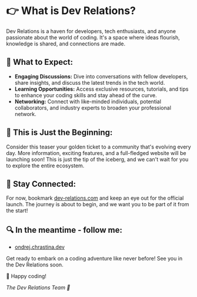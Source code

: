 # 👉 What is Dev Relations?

Dev Relations is a haven for developers, tech enthusiasts, and anyone passionate about the world of coding. It's a space where ideas flourish, knowledge is shared, and connections are made.

## 🌟 What to Expect:

- **Engaging Discussions:** Dive into conversations with fellow developers, share insights, and discuss the latest trends in the tech world.
- **Learning Opportunities:** Access exclusive resources, tutorials, and tips to enhance your coding skills and stay ahead of the curve.
- **Networking:** Connect with like-minded individuals, potential collaborators, and industry experts to broaden your professional network.

## 🚧 This is Just the Beginning:

Consider this teaser your golden ticket to a community that's evolving every day. More information, exciting features, and a full-fledged website will be launching soon! This is just the tip of the iceberg, and we can't wait for you to explore the entire ecosystem.

## 🔗 Stay Connected:

For now, bookmark [dev-relations.com](https://dev-relations.com) and keep an eye out for the official launch. The journey is about to begin, and we want you to be part of it from the start!

## 🔍 In the meantime - follow me:

- [ondrej.chrastina.dev](https://ondrej.chrastina.dev)

Get ready to embark on a coding adventure like never before! See you in the Dev Relations soon.

👋 Happy coding!

*The Dev Relations Team 🥑*
